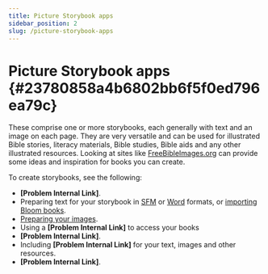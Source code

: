 ```yaml
---
title: Picture Storybook apps
sidebar_position: 2
slug: /picture-storybook-apps
---
```




# Picture Storybook apps {#23780858a4b6802bb6f5f0ed796ea79c}


These comprise one or more storybooks, each generally with text and an image on each page. They are very versatile and can be used for illustrated Bible stories, literacy materials, Bible studies, Bible aids and any other illustrated resources. Looking at sites like [FreeBibleImages.org](https://www.freebibleimages.org/) can provide some ideas and inspiration for books you can create.


To create storybooks, see the following:

- **[Problem Internal Link]**.
- Preparing text for your storybook in [SFM](/other-sfm-text-files) or [Word](/word-documents) formats, or [importing Bloom books](/bloom-books).
- [Preparing your images](/preparing-images).
- Using a **[Problem Internal Link]** to access your books
- **[Problem Internal Link]**.
- Including **[Problem Internal Link]** for your text, images and other resources.
- **[Problem Internal Link]**.
